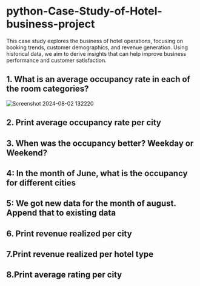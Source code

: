 # python-Case-Study-of-Hotel-business-project
This case study explores the business  of hotel operations, focusing on booking trends, customer demographics, and revenue generation. Using historical data, we aim to derive insights that can help improve business performance and customer satisfaction.

## 1. What is an average occupancy rate in each of the room categories?
![Screenshot 2024-08-02 132220](https://github.com/user-attachments/assets/a3a244dd-bb37-4d89-8a98-3f5dffc140a7)
## 2. Print average occupancy rate per city
## 3. When was the occupancy better? Weekday or Weekend?
## 4: In the month of June, what is the occupancy for different cities
## 5: We got new data for the month of august. Append that to existing data
## 6. Print revenue realized per city
## 7.Print revenue realized per hotel type
## 8.Print average rating per city
